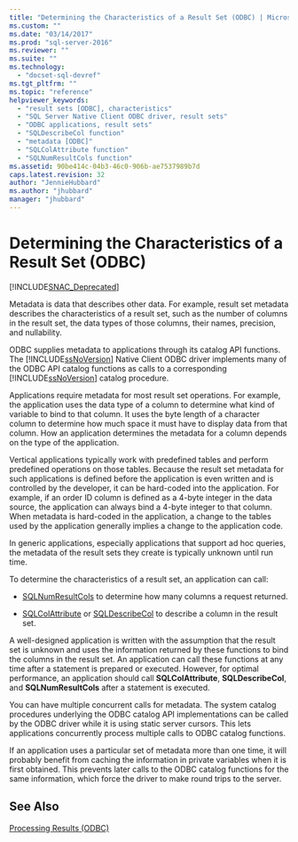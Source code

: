 ```yaml
---
title: "Determining the Characteristics of a Result Set (ODBC) | Microsoft Docs"
ms.custom: ""
ms.date: "03/14/2017"
ms.prod: "sql-server-2016"
ms.reviewer: ""
ms.suite: ""
ms.technology: 
  - "docset-sql-devref"
ms.tgt_pltfrm: ""
ms.topic: "reference"
helpviewer_keywords: 
  - "result sets [ODBC], characteristics"
  - "SQL Server Native Client ODBC driver, result sets"
  - "ODBC applications, result sets"
  - "SQLDescribeCol function"
  - "metadata [ODBC]"
  - "SQLColAttribute function"
  - "SQLNumResultCols function"
ms.assetid: 90be414c-04b3-46c0-906b-ae7537989b7d
caps.latest.revision: 32
author: "JennieHubbard"
ms.author: "jhubbard"
manager: "jhubbard"
---
```

# Determining the Characteristics of a Result Set (ODBC)
[!INCLUDE[SNAC_Deprecated](../../includes/snac-deprecated.md)]

  Metadata is data that describes other data. For example, result set metadata describes the characteristics of a result set, such as the number of columns in the result set, the data types of those columns, their names, precision, and nullability.  
  
 ODBC supplies metadata to applications through its catalog API functions. The [!INCLUDE[ssNoVersion](../../includes/ssnoversion-md.md)] Native Client ODBC driver implements many of the ODBC API catalog functions as calls to a corresponding [!INCLUDE[ssNoVersion](../../includes/ssnoversion-md.md)] catalog procedure.  
  
 Applications require metadata for most result set operations. For example, the application uses the data type of a column to determine what kind of variable to bind to that column. It uses the byte length of a character column to determine how much space it must have to display data from that column. How an application determines the metadata for a column depends on the type of the application.  
  
 Vertical applications typically work with predefined tables and perform predefined operations on those tables. Because the result set metadata for such applications is defined before the application is even written and is controlled by the developer, it can be hard-coded into the application. For example, if an order ID column is defined as a 4-byte integer in the data source, the application can always bind a 4-byte integer to that column. When metadata is hard-coded in the application, a change to the tables used by the application generally implies a change to the application code.  
  
 In generic applications, especially applications that support ad hoc queries, the metadata of the result sets they create is typically unknown until run time.  
  
 To determine the characteristics of a result set, an application can call:  
  
-   [SQLNumResultCols](../../relational-databases/extended-stored-procedures-reference/sqlnumresultcols.md) to determine how many columns a request returned.  
  
-   [SQLColAttribute](../../relational-databases/extended-stored-procedures-reference/sqlcolattribute.md) or [SQLDescribeCol](../../relational-databases/extended-stored-procedures-reference/sqldescribecol.md) to describe a column in the result set.  
  
 A well-designed application is written with the assumption that the result set is unknown and uses the information returned by these functions to bind the columns in the result set. An application can call these functions at any time after a statement is prepared or executed. However, for optimal performance, an application should call **SQLColAttribute**, **SQLDescribeCol**, and **SQLNumResultCols** after a statement is executed.  
  
 You can have multiple concurrent calls for metadata. The system catalog procedures underlying the ODBC catalog API implementations can be called by the ODBC driver while it is using static server cursors. This lets applications concurrently process multiple calls to ODBC catalog functions.  
  
 If an application uses a particular set of metadata more than one time, it will probably benefit from caching the information in private variables when it is first obtained. This prevents later calls to the ODBC catalog functions for the same information, which force the driver to make round trips to the server.  
  
## See Also  
 [Processing Results &#40;ODBC&#41;](../../relational-databases/native-client-odbc-results/processing-results-odbc.md)  
  
  